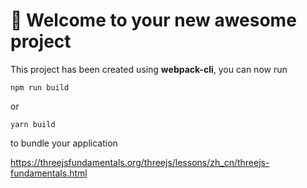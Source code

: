 # 🚀 Welcome to your new awesome project

This project has been created using **webpack-cli**, you can now run

```
npm run build
```

or

```
yarn build
```

to bundle your application

<https://threejsfundamentals.org/threejs/lessons/zh_cn/threejs-fundamentals.html>
